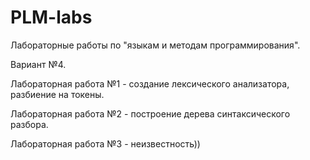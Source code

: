 # PLM-labs

Лабораторные работы по "языкам и методам программирования".

Вариант №4.

Лабораторная работа №1 - создание лексического анализатора, разбиение на токены. 

Лабораторная работа №2 - построение дерева синтаксического разбора.

Лабораторная работа №3 - неизвестность))

